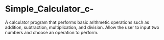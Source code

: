 # Simple_Calculator_c-
A calculator program that performs basic arithmetic operations such as addition, subtraction, multiplication, and division. Allow the user to input two numbers and choose an operation to perform.
